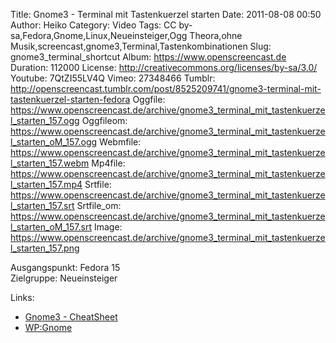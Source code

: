 Title: Gnome3 - Terminal mit Tastenkuerzel starten
Date: 2011-08-08 00:50
Author: Heiko
Category: Video
Tags: CC by-sa,Fedora,Gnome,Linux,Neueinsteiger,Ogg Theora,ohne Musik,screencast,gnome3,Terminal,Tastenkombinationen
Slug: gnome3_terminal_shortcut
Album: https://www.openscreencast.de
Duration: 112000
License: http://creativecommons.org/licenses/by-sa/3.0/
Youtube: 7QtZI55LV4Q
Vimeo: 27348466
Tumblr: http://openscreencast.tumblr.com/post/8525209741/gnome3-terminal-mit-tastenkuerzel-starten-fedora
Oggfile: https://www.openscreencast.de/archive/gnome3_terminal_mit_tastenkuerzel_starten_157.ogg
Oggfileom: https://www.openscreencast.de/archive/gnome3_terminal_mit_tastenkuerzel_starten_oM_157.ogg
Webmfile: https://www.openscreencast.de/archive/gnome3_terminal_mit_tastenkuerzel_starten_157.webm
Mp4file: https://www.openscreencast.de/archive/gnome3_terminal_mit_tastenkuerzel_starten_157.mp4
Srtfile: https://www.openscreencast.de/archive/gnome3_terminal_mit_tastenkuerzel_starten_157.srt
Srtfile_om: https://www.openscreencast.de/archive/gnome3_terminal_mit_tastenkuerzel_starten_oM_157.srt
Image: https://www.openscreencast.de/archive/gnome3_terminal_mit_tastenkuerzel_starten_157.png

Ausgangspunkt: Fedora 15  
Zielgruppe: Neueinsteiger  

Links:

  * [Gnome3 - CheatSheet](http://live.gnome.org/GnomeShell/CheatSheet "Link zu gnome.org")
  * [WP:Gnome](http://de.wikipedia.org/wiki/Gnome "Link zu Wikipedia Gnome")

